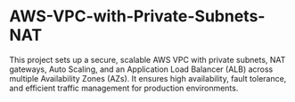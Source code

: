 # AWS-VPC-with-Private-Subnets-NAT
This project sets up a secure, scalable AWS VPC with private subnets, NAT gateways, Auto Scaling, and an Application Load Balancer (ALB) across multiple Availability Zones (AZs). It ensures high availability, fault tolerance, and efficient traffic management for production environments.
